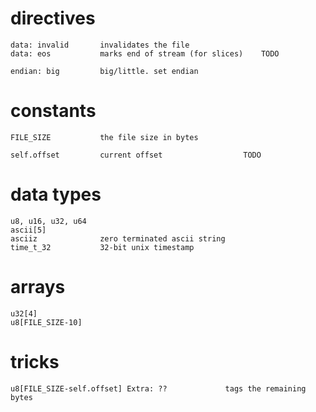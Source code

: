 # directives


    data: invalid       invalidates the file
    data: eos           marks end of stream (for slices)    TODO

    endian: big         big/little. set endian


# constants

    FILE_SIZE           the file size in bytes

    self.offset         current offset                  TODO


# data types
    u8, u16, u32, u64
    ascii[5]
    asciiz              zero terminated ascii string
    time_t_32           32-bit unix timestamp


# arrays

    u32[4]
    u8[FILE_SIZE-10]


# tricks

    u8[FILE_SIZE-self.offset] Extra: ??             tags the remaining bytes
